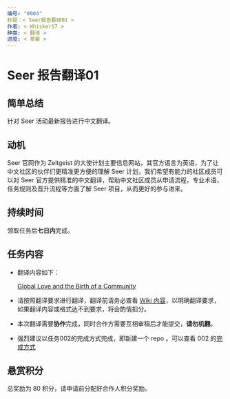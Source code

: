```yaml
---
编号: "0004"
标题：< Seer报告翻译01 >
作者: < Whisker17 >
种类: < 翻译 >
进度: < 草案 >
---
```


# Seer 报告翻译01

## 简单总结

针对 Seer 活动最新报告进行中文翻译。

## 动机

Seer 官网作为 Zeitgeist 的大使计划主要信息网站，其官方语言为英语，为了让中文社区的伙伴们更精准更方便的理解 Seer 计划，我们希望有能力的社区成员可以对 Seer 官方提供精准的中文翻译，帮助中文社区成员从申请流程，专业术语，任务规则及晋升流程等方面了解 Seer 项目，从而更好的参与进来。

## 持续时间

领取任务后**七日内**完成。

## 任务内容

- 翻译内容如下：

  [Global Love and the Birth of a Community](https://zeitgeist-seer.com/751b5e8862314f649a6a81c75e51200e)

- 请按照翻译要求进行翻译，翻译前请务必查看 [Wiki 内容](https://github.com/zeitgeistpm/Seer-For-China/wiki)，以明确翻译要求，如果翻译内容或格式达不到要求，将会酌情扣分。

- 本次翻译需要**协作**完成，同时合作方需要互相审稿后才能提交，**请勿机翻**。

- 强烈建议以任务002的完成方式完成，即新建一个 repo 。可以查看 002 的[完成方式](https://github.com/zjj104/Zeitgeist-Seer)

## 悬赏积分

总奖励为 80 积分，请申请前分配好合作人积分奖励。

